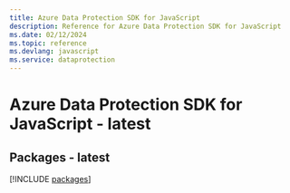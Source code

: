```yaml
---
title: Azure Data Protection SDK for JavaScript
description: Reference for Azure Data Protection SDK for JavaScript
ms.date: 02/12/2024
ms.topic: reference
ms.devlang: javascript
ms.service: dataprotection
---
```

# Azure Data Protection SDK for JavaScript - latest
## Packages - latest
[!INCLUDE [packages](data-protection-index.md)]